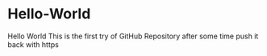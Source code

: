 # Hello-World
Hello World 
This is the first try of GitHub Repository after some time
push it back with https
